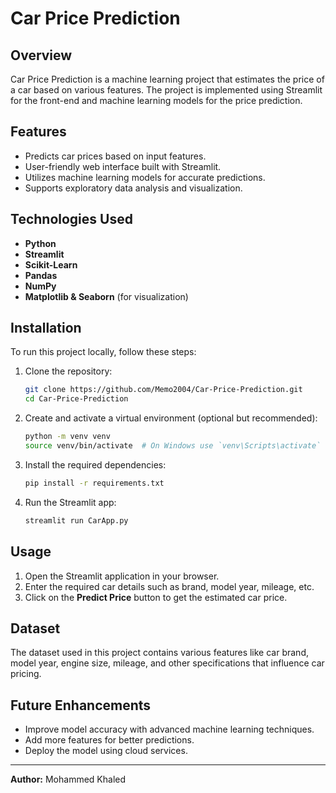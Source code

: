 # Car Price Prediction

## Overview
Car Price Prediction is a machine learning project that estimates the price of a car based on various features. The project is implemented using Streamlit for the front-end and machine learning models for the price prediction.

## Features
- Predicts car prices based on input features.
- User-friendly web interface built with Streamlit.
- Utilizes machine learning models for accurate predictions.
- Supports exploratory data analysis and visualization.

## Technologies Used
- **Python**
- **Streamlit**
- **Scikit-Learn**
- **Pandas**
- **NumPy**
- **Matplotlib & Seaborn** (for visualization)

## Installation
To run this project locally, follow these steps:

1. Clone the repository:
   ```bash
   git clone https://github.com/Memo2004/Car-Price-Prediction.git
   cd Car-Price-Prediction
   ```

2. Create and activate a virtual environment (optional but recommended):
   ```bash
   python -m venv venv
   source venv/bin/activate  # On Windows use `venv\Scripts\activate`
   ```

3. Install the required dependencies:
   ```bash
   pip install -r requirements.txt
   ```

4. Run the Streamlit app:
   ```bash
   streamlit run CarApp.py
   ```

## Usage
1. Open the Streamlit application in your browser.
2. Enter the required car details such as brand, model year, mileage, etc.
3. Click on the **Predict Price** button to get the estimated car price.

## Dataset
The dataset used in this project contains various features like car brand, model year, engine size, mileage, and other specifications that influence car pricing.

## Future Enhancements
- Improve model accuracy with advanced machine learning techniques.
- Add more features for better predictions.
- Deploy the model using cloud services.

---
**Author:** Mohammed Khaled

